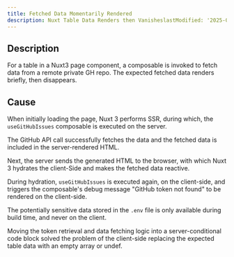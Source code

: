 ```yaml
---
title: Fetched Data Momentarily Rendered
description: Nuxt Table Data Renders then VanisheslastModified: '2025-03-19'
---
```


## Description

For a table in a Nuxt3 page component, a composable is invoked to fetch data from a remote private GH repo.  The expected fetched data renders briefly, then disappears.

## Cause

When initially loading the page, Nuxt 3 performs SSR, during which, the `useGitHubIssues` composable is executed on the server.

The GitHub API call successfully fetches the data and the fetched data is included in the server-rendered HTML.

Next, the server sends the generated HTML to the browser, with which Nuxt 3 hydrates the client-Side and makes the fetched data reactive.

During hydration, `useGitHubIssues` is executed again, on the client-side, and triggers the composable's debug message "GitHub token not found" to be rendered on the client-side.

The potentially sensitive data stored in the `.env` file is only available during build time, and never on the client.

Moving the token retrieval and data fetching logic into a server-conditional code block solved the problem of the client-side replacing the expected table data with an empty array or undef.
